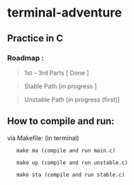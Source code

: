# terminal-adventure
## Practice in C 

### Roadmap : 

> 1st - 3rd Parts  [ Done ]

> Stable Path [in progress ]

> Unstable Path [in progress (first)]


## How to compile and run:

via Makefile: (in terminal)

       make ma (compile and run main.c)
       
       make up (compile and run unstable.c)
       
       make sta (compile and run stable.c)
      
 
